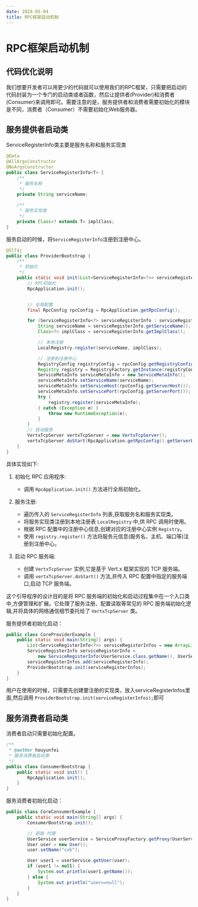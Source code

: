 ```yaml
---
date: 2024-05-04
title: RPC框架启动机制
---
```


# RPC框架启动机制

## 代码优化说明

我们想要开发者可以用更少的代码就可以使用我们的RPC框架，只需要把启动的代码封装为一个专门的启动类或者函数，然后让提供者(Provider)和消费者(Consumer)来调用即可。需要注意的是，服务提供者和消费者需要初始化的模块是不同，消费者（Consumer）不需要初始化Web服务器。

## 服务提供者启动类

ServiceRegisterInfo类主要是服务名称和服务实现类

```java
@Data
@AllArgsConstructor
@NoArgsConstructor
public class ServiceRegisterInfo<T> {
    /**
     * 服务名称
     */
    private String serviceName;

    /**
     * 服务实现类
     */
    private Class<? extends T> implClass;
}
```

服务启动的时候，将`ServiceRegisterInfo`注册到注册中心。

```java
@Slf4j
public class ProviderBootstrap {
    /**
     * 初始化
     */
    public static void init(List<ServiceRegisterInfo<?>> serviceRegisterInfoList) {
        // RPC初始化
        RpcApplication.init();


        // 全局配置
        final RpcConfig rpcConfig = RpcApplication.getRpcConfig();

        for (ServiceRegisterInfo<?> serviceRegisterInfo : serviceRegisterInfoList) {
            String serviceName = serviceRegisterInfo.getServiceName();
            Class<?> implClass = serviceRegisterInfo.getImplClass();

            // 本地注册
            LocalRegistry.register(serviceName, implClass);

            // 注册到注册中心
            RegistryConfig registryConfig = rpcConfig.getRegistryConfig();
            Registry registry = RegistryFactory.getInstance(registryConfig.getRegistry());
            ServiceMetaInfo serviceMetaInfo = new ServiceMetaInfo();
            serviceMetaInfo.setServiceName(serviceName);
            serviceMetaInfo.setServiceHost(rpcConfig.getServerHost());
            serviceMetaInfo.setServicePort(rpcConfig.getServerPort());
            try {
                registry.register(serviceMetaInfo);
            } catch (Exception e) {
                throw new RuntimeException(e);
            }
        }
        // 启动服务
        VertxTcpServer vertxTcpServer = new VertxTcpServer();
        vertxTcpServer.doStart(RpcApplication.getRpcConfig().getServerPort());
    }
}
```

具体实现如下:

1. 初始化 RPC 应用程序:
   - 调用 `RpcApplication.init()` 方法进行全局初始化。

2. 服务注册:
   - 遍历传入的 `ServiceRegisterInfo` 列表,获取服务名和服务实现类。
   - 将服务实现类注册到本地注册表 `LocalRegistry` 中,供 RPC 调用时使用。
   - 根据 RPC 配置中的注册中心信息,创建对应的注册中心实例 `Registry`。
   - 使用 `registry.register()` 方法将服务元信息(服务名、主机、端口等)注册到注册中心。

3. 启动 RPC 服务端:
   - 创建 `VertxTcpServer` 实例,它是基于 Vert.x 框架实现的 TCP 服务端。
   - 调用 `vertxTcpServer.doStart()` 方法,并传入 RPC 配置中指定的服务端口,启动 TCP 服务端。

这个引导程序的设计目的是将 RPC 服务端的初始化和启动过程集中在一个入口类中,方便管理和扩展。它处理了服务注册、配置读取等常见的 RPC 服务端初始化逻辑,并将具体的网络通信细节委托给了 `VertxTcpServer` 类。

服务提供者初始化启动：

```java
public class CoreProviderExample {
    public static void main(String[] args) {
        List<ServiceRegisterInfo<?>> serviceRegisterInfos = new ArrayList<>();
        ServiceRegisterInfo serviceRegisterInfo = 
            new ServiceRegisterInfo(UserService.class.getName(), UserServiceImpl.class);
        serviceRegisterInfos.add(serviceRegisterInfo);
        ProviderBootstrap.init(serviceRegisterInfos);
    }
}
```

用户在使用的时候，只需要先创建要注册的实现类，放入serviceRegisterInfos里面,然后调用 `ProviderBootstrap.init(serviceRegisterInfos);`即可

## 服务消费者启动类

消费者启动只需要初始化配置。

```java
/**
 * @author houyunfei
 * 服务消费者启动类
 */
public class ConsumerBootstrap {
    public static void init() {
        RpcApplication.init();
    }
}
```

服务消费者初始化启动：

```java
public class CoreConsumerExample {
    public static void main(String[] args) {
        ConsumerBootstrap.init();

        // 获取 代理
        UserService userService = ServiceProxyFactory.getProxy(UserService.class);
        User user = new User();
        user.setName("cxk");

        User user1 = userService.getUser(user);
        if (user1 != null) {
            System.out.println(user1.getName());
        } else {
            System.out.println("user==null");
        }
    }
}
```
